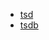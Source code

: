 - [tsd](https://en.wikipedia.org/wiki/Time_series)
- [tsdb](https://en.wikipedia.org/wiki/Time_series_database)
